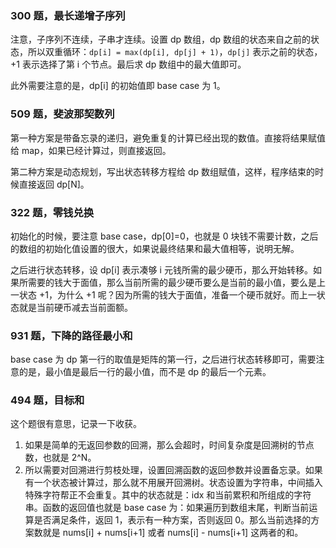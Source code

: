 ### 300 题，最长递增子序列

注意，子序列不连续，子串才连续。设置 dp 数组，dp 数组的状态来自之前的状态，所以双重循环：`dp[i] = max(dp[i], dp[j] + 1)`，`dp[j]` 表示之前的状态，+1 表示选择了第 i 个节点。最后求 dp 数组中的最大值即可。

此外需要注意的是，dp[i] 的初始值即 base case 为 1。

### 509 题，斐波那契数列

第一种方案是带备忘录的递归，避免重复的计算已经出现的数值。直接将结果赋值给 map，如果已经计算过，则直接返回。

第二种方案是动态规划，写出状态转移方程给 dp 数组赋值，这样，程序结束的时候直接返回 dp[N]。

### 322 题，零钱兑换

初始化的时候，要注意 base case，dp[0]=0，也就是 0 块钱不需要计数，之后的数组的初始化值设置的很大，如果说最终结果和最大值相等，说明无解。

之后进行状态转移，设 dp[i] 表示凑够 i 元钱所需的最少硬币，那么开始转移。如果所需要的钱大于面值，那么当前所需的最少硬币要么是当前的最小值，要么是上一状态 +1，为什么 +1 呢？因为所需的钱大于面值，准备一个硬币就好。而上一状态就是当前硬币减去当前面额。

### 931 题，下降的路径最小和

base case 为 dp 第一行的取值是矩阵的第一行，之后进行状态转移即可，需要注意的是，最小值是最后一行的最小值，而不是 dp 的最后一个元素。

### 494 题，目标和

这个题很有意思，记录一下收获。

1. 如果是简单的无返回参数的回溯，那么会超时，时间复杂度是回溯树的节点数，也就是 2^N。
2. 所以需要对回溯进行剪枝处理，设置回溯函数的返回参数并设置备忘录。如果有一个状态被计算过，那么就不用展开回溯树。状态设置为字符串，中间插入特殊字符帮正不会重复。其中的状态就是：idx 和当前累积和所组成的字符串。函数的返回值也就是 base case 为：如果遍历到数组末尾，判断当前运算是否满足条件，返回 1，表示有一种方案，否则返回 0。那么当前选择的方案数就是 nums[i] + nums[i+1] 或者 nums[i] - nums[i+1] 这两者的和。
